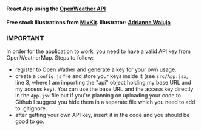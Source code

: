#### React App using the [OpenWeather API](https://openweathermap.org/)
#### Free stock Illustrations from [MixKit](https://mixkit.co/free-stock-art/). Illustrator: [Adrianne Walujo](https://mixkit.co/@adriannewalujo/)

### IMPORTANT
In order for the application to work, you need to have a valid API key from OpenWeatherMap. Steps to follow:
 - register to Open Wather and generate a key for your own usage.
 - create a `config.js` file and store your keys inside it (see `src/App.jsx`, line 3, where I am importing the "api" object holding my base URL and my access key). You can use the base URL and the access key directly in the `App.jsx` file but if you're planning on uploading your code to Github I suggest you hide them in a separate file which you need to add to .gitignore.
 - after getting your own API key, insert it in the code and you should be good to go.
